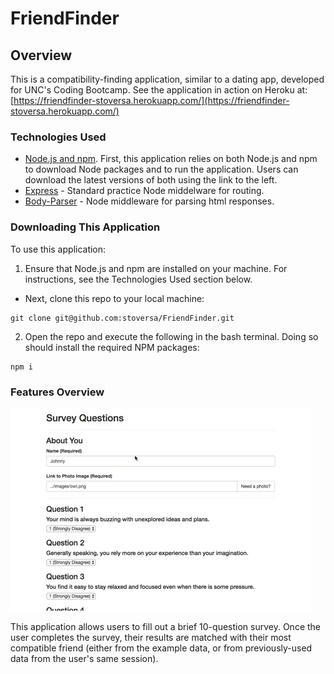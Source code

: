 # FriendFinder

## Overview
This is a compatibility-finding application, similar to a dating app, developed for UNC's Coding Bootcamp. See the application in action on Heroku at: [https://friendfinder-stoversa.herokuapp.com/](https://friendfinder-stoversa.herokuapp.com/)

### Technologies Used
- [Node.js and npm](https://nodejs.org/en/download/ "Download Node.js and npm"). First, this application relies on both Node.js and npm to download Node packages and to run the application. Users can download the latest versions of both using the link to the left.
- [Express](https://expressjs.com/ "Express") - Standard practice Node middelware for routing.
- [Body-Parser](https://www.npmjs.com/package/body-parser-json "Body-Paser") - Node middleware for parsing html responses.


### Downloading This Application
To use this application:

1. Ensure that Node.js and npm are installed on your machine. For instructions, see the Technologies Used section below.
- Next, clone this repo to your local machine:
```
git clone git@github.com:stoversa/FriendFinder.git
```
2. Open the repo and execute the following in the bash terminal. Doing so should install the required NPM packages:
```
npm i
```

### Features Overview
![Friend Finder Preview](app/public/images/friendfinder-demo.gif "Friend Finder Demo")

This application allows users to fill out a brief 10-question survey. Once the user completes the survey, their results are matched with their most compatible friend (either from the example data, or from previously-used data from the user's same session).